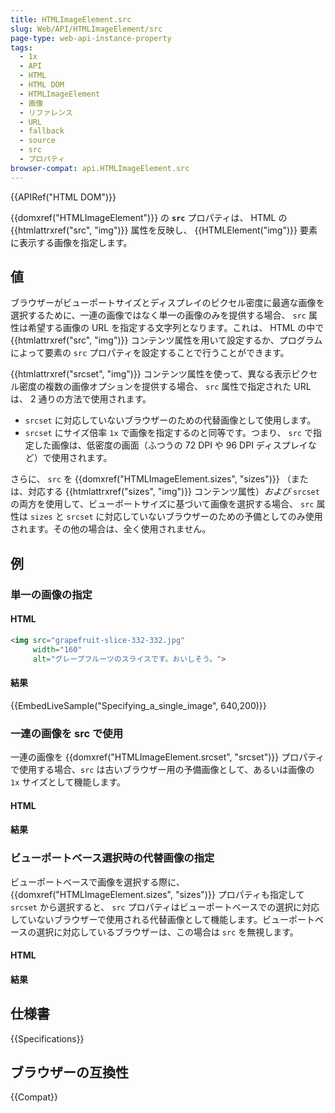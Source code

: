 ```yaml
---
title: HTMLImageElement.src
slug: Web/API/HTMLImageElement/src
page-type: web-api-instance-property
tags:
  - 1x
  - API
  - HTML
  - HTML DOM
  - HTMLImageElement
  - 画像
  - リファレンス
  - URL
  - fallback
  - source
  - src
  - プロパティ
browser-compat: api.HTMLImageElement.src
---
```

{{APIRef("HTML DOM")}}

{{domxref("HTMLImageElement")}} の **`src`** プロパティは、 HTML の {{htmlattrxref("src", "img")}} 属性を反映し、 {{HTMLElement("img")}} 要素に表示する画像を指定します。

## 値

ブラウザーがビューポートサイズとディスプレイのピクセル密度に最適な画像を選択するために、一連の画像ではなく単一の画像のみを提供する場合、 `src` 属性は希望する画像の URL を指定する文字列となります。これは、 HTML の中で {{htmlattrxref("src", "img")}} コンテンツ属性を用いて設定するか、プログラムによって要素の `src` プロパティを設定することで行うことができます。

{{htmlattrxref("srcset", "img")}} コンテンツ属性を使って、異なる表示ピクセル密度の複数の画像オプションを提供する場合、 `src` 属性で指定された URL は、 2 通りの方法で使用されます。

- `srcset` に対応していないブラウザーのための代替画像として使用します。
- `srcset` にサイズ倍率 `1x` で画像を指定するのと同等です。つまり、 `src` で指定した画像は、低密度の画面（ふつうの 72 DPI や 96 DPI ディスプレイなど）で使用されます。

さらに、 `src` を {{domxref("HTMLImageElement.sizes", "sizes")}} （または、対応する {{htmlattrxref("sizes", "img")}} コンテンツ属性）_および_ `srcset` の両方を使用して、ビューポートサイズに基づいて画像を選択する場合、 `src` 属性は `sizes` と `srcset` に対応していないブラウザーのための予備としてのみ使用されます。その他の場合は、全く使用されません。

## 例

### 単一の画像の指定

#### HTML

```html
<img src="grapefruit-slice-332-332.jpg"
     width="160"
     alt="グレープフルーツのスライスです。おいしそう。">
```

#### 結果

{{EmbedLiveSample("Specifying_a_single_image", 640,200)}}

### 一連の画像を src で使用

一連の画像を {{domxref("HTMLImageElement.srcset", "srcset")}} プロパティで使用する場合、`src` は古いブラウザー用の予備画像として、あるいは画像の `1x` サイズとして機能します。

#### HTML

#### 結果

### ビューポートベース選択時の代替画像の指定

ビューポートベースで画像を選択する際に、 {{domxref("HTMLImageElement.sizes", "sizes")}} プロパティも指定して `srcset` から選択すると、 `src` プロパティはビューポートベースでの選択に対応していないブラウザーで使用される代替画像として機能します。ビューポートベースの選択に対応しているブラウザーは、この場合は `src` を無視します。

#### HTML

#### 結果

## 仕様書

{{Specifications}}

## ブラウザーの互換性

{{Compat}}
